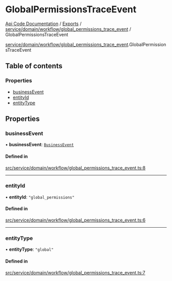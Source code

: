 # GlobalPermissionsTraceEvent
 
[Api Code Documentation](../README.md) / [Exports](../modules.md) / [service/domain/workflow/global\_permissions\_trace\_event](../modules/service_domain_workflow_global_permissions_trace_event.md) / GlobalPermissionsTraceEvent

[service/domain/workflow/global_permissions_trace_event](../modules/service_domain_workflow_global_permissions_trace_event.md).GlobalPermissionsTraceEvent

## Table of contents

### Properties

- [businessEvent](service_domain_workflow_global_permissions_trace_event.GlobalPermissionsTraceEvent.md#businessevent)
- [entityId](service_domain_workflow_global_permissions_trace_event.GlobalPermissionsTraceEvent.md#entityid)
- [entityType](service_domain_workflow_global_permissions_trace_event.GlobalPermissionsTraceEvent.md#entitytype)

## Properties

### businessEvent

• **businessEvent**: [`BusinessEvent`](../modules/service_domain_business_event.md#businessevent)

#### Defined in

[src/service/domain/workflow/global_permissions_trace_event.ts:8](https://github.com/openkfw/TruBudget/blob/aca360d/api/src/service/domain/workflow/global_permissions_trace_event.ts#L8)

___

### entityId

• **entityId**: ``"global_permissions"``

#### Defined in

[src/service/domain/workflow/global_permissions_trace_event.ts:6](https://github.com/openkfw/TruBudget/blob/aca360d/api/src/service/domain/workflow/global_permissions_trace_event.ts#L6)

___

### entityType

• **entityType**: ``"global"``

#### Defined in

[src/service/domain/workflow/global_permissions_trace_event.ts:7](https://github.com/openkfw/TruBudget/blob/aca360d/api/src/service/domain/workflow/global_permissions_trace_event.ts#L7)
